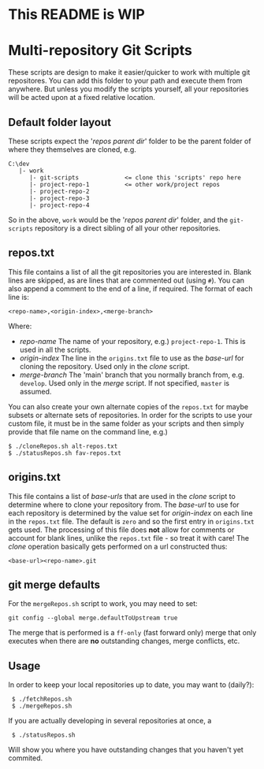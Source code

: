 # This README is WIP

# Multi-repository Git Scripts

These scripts are design to make it easier/quicker to work with multiple git repositores.
You can add this folder to your path and execute them from anywhere. But unless you modify the scripts yourself, all your repositories will be acted upon at a fixed relative location.

## Default folder layout

These scripts expect the '_repos parent dir_' folder to be the parent folder of where they themselves are cloned, e.g.

```
C:\dev
   |- work
      |- git-scripts             <= clone this 'scripts' repo here
      |- project-repo-1          <= other work/project repos
      |- project-repo-2
      |- project-repo-3
      |- project-repo-4
```
So in the above, `work` would be the '_repos parent dir_' folder, and the `git-scripts` repository is a direct sibling of all your other repositories.

## repos.txt

This file contains a list of all the git repositories you are interested in. Blank lines are skipped, as are lines that are commented out (using `#`).
You can also append a comment to the end of a line, if required. The format of each line is:

```
<repo-name>,<origin-index>,<merge-branch>
```

Where:
* _repo-name_ The name of your repository, e.g.) `project-repo-1`. This is used in all the scripts.
* _origin-index_ The line in the `origins.txt` file to use as the _base-url_ for cloning the repository. Used only in the _clone_ script.
* _merge-branch_ The 'main' branch that you normally branch from, e.g. `develop`. Used only in the _merge_ script. If not specified, `master` is assumed.

You can also create your own alternate copies of the `repos.txt` for maybe subsets or alternate sets of repositories. In order for the scripts to
use your custom file, it must be in the same folder as your scripts and then simply provide that file name on the command line, e.g.)

```
$ ./cloneRepos.sh alt-repos.txt
$ ./statusRepos.sh fav-repos.txt
```

## origins.txt

This file contains a list of _base-urls_ that are used in the _clone_ script to determine where to clone your repository from. The _base-url_ to use for each
repository is determined by the value set for _origin-index_ on each line in the `repos.txt` file. The default is `zero` and so the first entry in `origins.txt` gets used.
The processing of this file does __not__ allow for comments or account for blank lines, unlike the `repos.txt` file - so treat it with care! The _clone_ operation basically
gets performed on a url constructed thus:

```
<base-url><repo-name>.git
```

## git merge defaults

For the `mergeRepos.sh` script to work, you may need to set:

`git config --global merge.defaultToUpstream true`

The merge that is performed is a `ff-only` (fast forward only) merge that only executes when there are __no__ outstanding changes, merge conflicts, etc.

## Usage

In order to keep your local repositories up to date, you may want to (daily?):

```
 $ ./fetchRepos.sh
 $ ./mergeRepos.sh
```

If you are actually developing in several repositories at once, a

```
 $ ./statusRepos.sh
```

Will show you where you have outstanding changes that you haven't yet commited.
